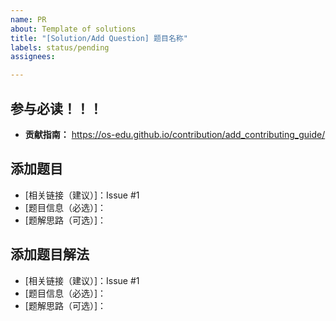```yaml
---
name: PR
about: Template of solutions
title: "[Solution/Add Question] 题目名称"
labels: status/pending
assignees: 

---
```


<!--
!!!ATTENTION!!!

当前内容来自 PR 模版

* **贡献指南：** https://os-edu.github.io/contribution/add_contributing_guide/

     

     建议提 PR 前请先：

1. 查看已有 PR 信息：https://github.com/OS-EDU/KO--CSP/pulls
2. 将以下 `#1` 中 `1` 修改为当前pr对应的 Issue ID (#issue-id 前后需要留空格)


!!!ATTENTION!!!
-->

## 参与必读！！！

* **贡献指南：** https://os-edu.github.io/contribution/add_contributing_guide/

## 添加题目

* [相关链接（建议）]：Issue #1
* [题目信息（必选）]：
* [题解思路（可选）]：

## 添加题目解法

* [相关链接（建议）]：Issue #1
* [题目信息（必选）]：
* [题解思路（可选）]：


